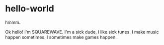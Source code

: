 # hello-world
hmmm.

Ok hello! I'm SQUAREWAVE. I'm a sick dude, I like sick tunes. I make music happen sometimes. I sometimes make games happen. 
